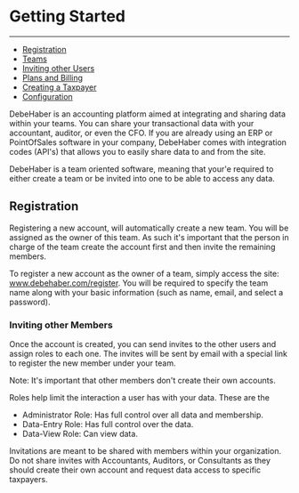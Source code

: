 # Getting Started

---
- [Registration](#registration)
- [Teams](#teams)
- [Inviting other Users](#invitations)
- [Plans and Billing](#plans-billing)
- [Creating a Taxpayer](#taxpayer)
- [Configuration](#configuration)

DebeHaber is an accounting platform aimed at integrating and sharing data within your teams. You can share your transactional data with your accountant, auditor, or even the CFO. If you are already using an ERP or PointOfSales software in your company, DebeHaber comes with integration codes (API's) that allows you to easily share data to and from the site.


DebeHaber is a team oriented software, meaning that your'e required to either create a team or be invited into one to be able to access any data.

<a name="registration"></a>
## Registration

Registering a new account, will automatically create a new team. You will be assigned as the owner of this team. As such it's important that the person in charge of the team create the account first and then invite the remaining members.

To register a new account as the owner of a team, simply access the site: www.debehaber.com/register. You will be required to specify the team name along with your basic information (such as name, email, and select a password).

### Inviting other Members

Once the account is created, you can send invites to the other users and assign roles to each one. The invites will be sent by email with a special link to register the new member under your team.

Note: It's important that other members don't create their own accounts.

Roles help limit the interaction a user has with your data. These are the
- Administrator Role: Has full control over all data and membership.
- Data-Entry Role: Has full control over the data.
- Data-View Role: Can view data.

Invitations are meant to be shared with members within your organization. Do not share invites with Accountants, Auditors, or Consultants as they should create their own account and request data access to specific taxpayers.
